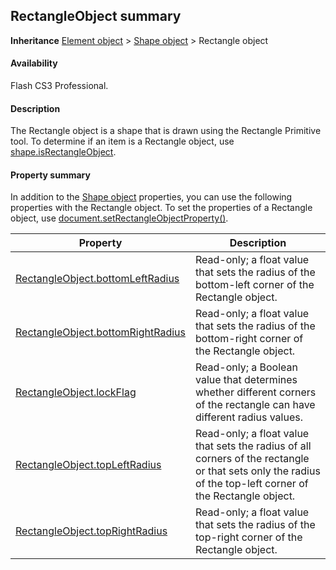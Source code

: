 ## RectangleObject summary

**Inheritance** [Element object](../Element_object/element_summary.md) > [Shape object](../Shape_object/shape_summary.md) > Rectangle object

#### Availability

Flash CS3 Professional.

#### Description

The Rectangle object is a shape that is drawn using the Rectangle Primitive tool. To determine if an item is a Rectangle object, use [shape.isRectangleObject](../Shape_object/shape10.md).

#### Property summary

In addition to the [Shape object](../Shape_object/shape_summary.md) properties, you can use the following properties with the Rectangle object. To set the properties of a Rectangle object, use [document.setRectangleObjectProperty()](../Document_object/docu9643.md).

| **Property** | **Description** |
| --- | --- |
| [RectangleObject.bottomLeftRadius](../Rectangle_object/RectangleObject.md) | Read-only; a float value that sets the radius of the bottom-left corner of the Rectangle object. |
| [RectangleObject.bottomRightRadius](../Rectangle_object/RectangleObjec1.md) | Read-only; a float value that sets the radius of the bottom-right corner of the Rectangle object. |
| [RectangleObject.lockFlag](../Rectangle_object/RectangleObjec2.md) | Read-only; a Boolean value that determines whether different corners of the rectangle can have different radius values. |
| [RectangleObject.topLeftRadius](../Rectangle_object/RectangleObjec3.md) | Read-only; a float value that sets the radius of all corners of the rectangle or that sets only the radius of the top-left corner of the Rectangle object. |
| [RectangleObject.topRightRadius](../Rectangle_object/RectangleObjec4.md) | Read-only; a float value that sets the radius of the top-right corner of the Rectangle object. |
